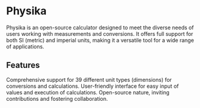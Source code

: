 # Physika
Physika is an open-source calculator designed to meet the diverse needs of users working with measurements and conversions. It offers full support for both SI (metric) and imperial units, making it a versatile tool for a wide range of applications.

## Features
Comprehensive support for 39 different unit types (dimensions) for conversions and calculations.
User-friendly interface for easy input of values and execution of calculations.
Open-source nature, inviting contributions and fostering collaboration.
